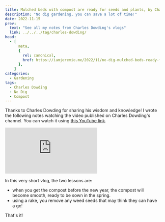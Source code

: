 ```yaml
---
title: Mulched beds with compost are ready for seeds and plants, by Charles Dowding
description: "No dig gardening, you can save a lot of time!"
date: 2022-11-15
prev:
  text: "See all my notes from Charles Dowding's vlogs"
  link: ../../../tag/charles-dowding/
head:
  - [
      meta,
      {
        rel: canonical,
        href: https://iamjeremie.me/2022/11/no-dig-mulched-beds-ready-for-plants-charles-dowding,
      },
    ]
categories:
  - Gardening
tags:
  - Charles Dowding
  - No Dig
  - Compost
---
```


Thanks to Charles Dowding for sharing his wisdom and knowledge! I wrote the following notes watching the video published on Charles Dowding's channel. You can watch it using [this YouTube link](https://www.youtube.com/watch?v=iC44Oyune_w).

<!-- markdownlint-disable MD033 -->
<p class="newsletter-wrapper"><iframe class="newsletter-embed" src="https://iamjeremie.substack.com/embed" frameborder="0" scrolling="no"></iframe></p>

In this very short vlog, the two lessons are:

- when you get the compost before the new year, the compost will become smooth, ready to be sown in the spring.
- using a rake, you remove any weed seeds that may think they can have a go!

That's it!
